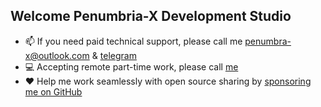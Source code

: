  ## Welcome Penumbria-X Development Studio

- 📫 If you need paid technical support, please call me [penumbra-x@outlook.com](mailto:penumbra-x@outlook.com) & [tеlеgrаm](https://t.me/djbcde)
- 💻 Accepting remote part-time work, please call [me](mailto:penumbra-x@outlook.com)
- ❤️ Help me work seamlessly with open source sharing by [sponsoring me on GitHub](https://github.com/penumbra-x/.github/blob/main/profile/SPONSOR.md)
